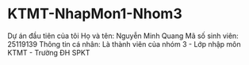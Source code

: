 # KTMT-NhapMon1-Nhom3
Dự án đầu tiên của tôi
Họ và tên: Nguyễn Minh Quang
Mã số sinh viên: 25119139
Thông tin cá nhân: Là thành viên của nhóm 3 - Lớp nhập môn KTMT - Trường ĐH SPKT
